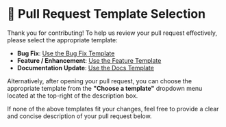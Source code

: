 # 📝 Pull Request Template Selection

Thank you for contributing! To help us review your pull request effectively, please select the appropriate template:

- **Bug Fix**: [Use the Bug Fix Template](?template=bug_fix.md)
- **Feature / Enhancement**: [Use the Feature Template](?template=feature.md)
- **Documentation Update**: [Use the Docs Template](?template=docs.md)

Alternatively, after opening your pull request, you can choose the appropriate template from the **"Choose a template"** dropdown menu located at the top-right of the description box.

If none of the above templates fit your changes, feel free to provide a clear and concise description of your pull request below.
